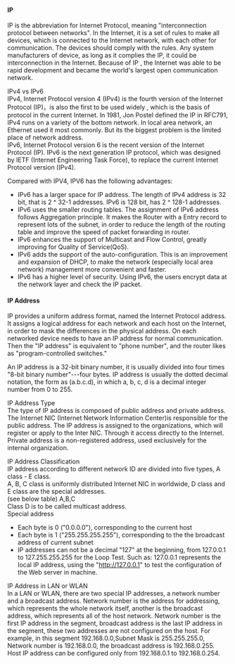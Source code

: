 #### IP
IP is the abbreviation for Internet Protocol, meaning "interconnection protocol between networks". In the Internet, it is a set of rules to make all devices, which is connected to the Internet network, with each other for communication. The devices should comply with the rules. Any system manufacturers of device, as long as it complies the IP, it could be interconnection in the Internet. Because of IP , the Internet was able to be rapid development and became the world's largest open communication network.  

IPv4 vs IPv6  
IPv4, Internet Protocol version 4 (IPv4) is the fourth version of the Internet Protocol (IP)，is also the first to be used widely , which is the basis of protocol in the current Internet. In 1981, Jon Postel defined the IP in RFC791, IPv4 runs on a variety of the bottom network. In local area network, an Ethernet used it most commonly. But its the biggest problem is the limited place of network address.  
IPv6, Internet Protocol version 6 is the recent version of the Internet Protocol (IP). IPv6 is the next generation IP protocol, which was designed by IETF (Internet Engineering Task Force), to replace the current Internet Protocol version (IPv4).  

Compared with IPV4, IPV6 has the following advantages:
* IPv6 has a larger space for IP address. The length of IPv4 address is 32 bit, that is 2 ^ 32-1 addresses. IPv6 is 128 bit, has  2 ^ 128-1 addresses.  
* IPv6 uses the smaller routing tables. The assignment of IPv6 address follows Aggregation principle. It makes the Router with a Entry record to represent lots of the subnet, in order to reduce the length of the routing table and improve the speed of packet forwarding in router.  
* IPv6 enhances the support of Multicast and Flow Control, greatly improving for Quality of Service(QoS).  
* IPv6 adds the support of the auto-configuration. This is an improvement and expansion of DHCP, to make the network (especially local area network) management more convenient and faster.  
* IPv6 has a higher level of security. Using IPv6, the users encrypt data at the network layer and check the IP packet.  


#### IP Address  
IP provides a uniform address format, named the Internet Protocol address. It assigns a logical address for each network and each host on the Internet, in order to mask the differences in the physical address. On each networked device needs to have an IP address for normal communication. Then the "IP address" is equivalent to "phone number", and the router likes as "program-controlled switches."  

An IP address is a 32-bit binary number, it is usually divided into four times "8-bit binary number"---four bytes. IP address is usually the dotted decimal notation, the form as (a.b.c.d), in which a, b, c, d is a decimal integer number from 0 to 255.

IP Address Type  
The type of IP address is composed of public address and private address.  
The Internet NIC (Internet Network Information Center)is responsible for the public address. The IP address is assigned to the organizations, which will register or apply to the Inter NIC. Through it access directly to the Internet. Private address is a non-registered address, used exclusively for the internal organization.  

IP Address Classification  
IP address according to different network ID are divided into five types, A class - E class.  
A, B, C class is uniformly distributed Internet NIC in worldwide, D class and E class are the special addresses.  
(see below table) A,B,C  
Class D is to be called multicast address.  
Special address
* Each byte is 0 ("0.0.0.0"), corresponding to the current host  
* Each byte is 1 ("255.255.255.255"), corresponding to the the broadcast address of current subnet  
* IP addresses can not be a decimal "127" at the beginning, from 127.0.0.1 to 127.255.255.255 for the Loop Test. Such as: 127.0.0.1 represents the local IP address, using the "http://127.0.0.1" to test the configuration of the Web server in machine.  

IP Address in LAN or WLAN  
In a LAN or WLAN, there are two special IP addresses, a network number and a broadcast address. Network number is the address for addressing, which represents the whole network itself, another is the broadcast address, which represents all of the host network. Network number is the first IP address in the segment, broadcast address is the last IP address in the segment, these two addresses are not configured on the host. For example, in this segment 192.168.0.0,Subnet Mask is 255.255.255.0, Network number is 192.168.0.0, the broadcast address is 192.168.0.255. Host IP address can be configured only from 192.168.0.1 to 192.168.0.254.

